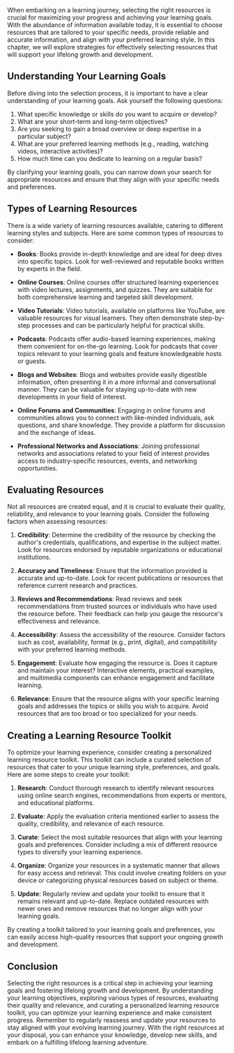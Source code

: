 
When embarking on a learning journey, selecting the right resources is crucial for maximizing your progress and achieving your learning goals. With the abundance of information available today, it is essential to choose resources that are tailored to your specific needs, provide reliable and accurate information, and align with your preferred learning style. In this chapter, we will explore strategies for effectively selecting resources that will support your lifelong growth and development.

**Understanding Your Learning Goals**
-------------------------------------

Before diving into the selection process, it is important to have a clear understanding of your learning goals. Ask yourself the following questions:

1. What specific knowledge or skills do you want to acquire or develop?
2. What are your short-term and long-term objectives?
3. Are you seeking to gain a broad overview or deep expertise in a particular subject?
4. What are your preferred learning methods (e.g., reading, watching videos, interactive activities)?
5. How much time can you dedicate to learning on a regular basis?

By clarifying your learning goals, you can narrow down your search for appropriate resources and ensure that they align with your specific needs and preferences.

**Types of Learning Resources**
-------------------------------

There is a wide variety of learning resources available, catering to different learning styles and subjects. Here are some common types of resources to consider:

* **Books**: Books provide in-depth knowledge and are ideal for deep dives into specific topics. Look for well-reviewed and reputable books written by experts in the field.

* **Online Courses**: Online courses offer structured learning experiences with video lectures, assignments, and quizzes. They are suitable for both comprehensive learning and targeted skill development.

* **Video Tutorials**: Video tutorials, available on platforms like YouTube, are valuable resources for visual learners. They often demonstrate step-by-step processes and can be particularly helpful for practical skills.

* **Podcasts**: Podcasts offer audio-based learning experiences, making them convenient for on-the-go learning. Look for podcasts that cover topics relevant to your learning goals and feature knowledgeable hosts or guests.

* **Blogs and Websites**: Blogs and websites provide easily digestible information, often presenting it in a more informal and conversational manner. They can be valuable for staying up-to-date with new developments in your field of interest.

* **Online Forums and Communities**: Engaging in online forums and communities allows you to connect with like-minded individuals, ask questions, and share knowledge. They provide a platform for discussion and the exchange of ideas.

* **Professional Networks and Associations**: Joining professional networks and associations related to your field of interest provides access to industry-specific resources, events, and networking opportunities.

**Evaluating Resources**
------------------------

Not all resources are created equal, and it is crucial to evaluate their quality, reliability, and relevance to your learning goals. Consider the following factors when assessing resources:

1. **Credibility**: Determine the credibility of the resource by checking the author's credentials, qualifications, and expertise in the subject matter. Look for resources endorsed by reputable organizations or educational institutions.

2. **Accuracy and Timeliness**: Ensure that the information provided is accurate and up-to-date. Look for recent publications or resources that reference current research and practices.

3. **Reviews and Recommendations**: Read reviews and seek recommendations from trusted sources or individuals who have used the resource before. Their feedback can help you gauge the resource's effectiveness and relevance.

4. **Accessibility**: Assess the accessibility of the resource. Consider factors such as cost, availability, format (e.g., print, digital), and compatibility with your preferred learning methods.

5. **Engagement**: Evaluate how engaging the resource is. Does it capture and maintain your interest? Interactive elements, practical examples, and multimedia components can enhance engagement and facilitate learning.

6. **Relevance**: Ensure that the resource aligns with your specific learning goals and addresses the topics or skills you wish to acquire. Avoid resources that are too broad or too specialized for your needs.

**Creating a Learning Resource Toolkit**
----------------------------------------

To optimize your learning experience, consider creating a personalized learning resource toolkit. This toolkit can include a curated selection of resources that cater to your unique learning style, preferences, and goals. Here are some steps to create your toolkit:

1. **Research**: Conduct thorough research to identify relevant resources using online search engines, recommendations from experts or mentors, and educational platforms.

2. **Evaluate**: Apply the evaluation criteria mentioned earlier to assess the quality, credibility, and relevance of each resource.

3. **Curate**: Select the most suitable resources that align with your learning goals and preferences. Consider including a mix of different resource types to diversify your learning experience.

4. **Organize**: Organize your resources in a systematic manner that allows for easy access and retrieval. This could involve creating folders on your device or categorizing physical resources based on subject or theme.

5. **Update**: Regularly review and update your toolkit to ensure that it remains relevant and up-to-date. Replace outdated resources with newer ones and remove resources that no longer align with your learning goals.

By creating a toolkit tailored to your learning goals and preferences, you can easily access high-quality resources that support your ongoing growth and development.

**Conclusion**
--------------

Selecting the right resources is a critical step in achieving your learning goals and fostering lifelong growth and development. By understanding your learning objectives, exploring various types of resources, evaluating their quality and relevance, and curating a personalized learning resource toolkit, you can optimize your learning experience and make consistent progress. Remember to regularly reassess and update your resources to stay aligned with your evolving learning journey. With the right resources at your disposal, you can enhance your knowledge, develop new skills, and embark on a fulfilling lifelong learning adventure.
